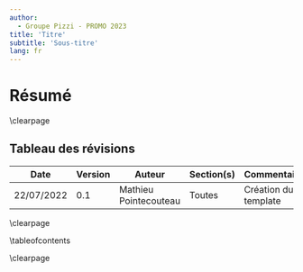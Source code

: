```yaml
---
author:
  - Groupe Pizzi - PROMO 2023
title: 'Titre'
subtitle: 'Sous-titre'
lang: fr
---
```


# Résumé

\clearpage

## Tableau des révisions

| **Date**         | **Version**   | **Auteur**            | **Section(s)**   | **Commentaires**             |
| ---------------- | ------------- | --------------------  | ---------------- | ---------------------------- |
| 22/07/2022       | 0.1           | Mathieu Pointecouteau | Toutes           | Création du template         |

\clearpage

\tableofcontents

\clearpage
